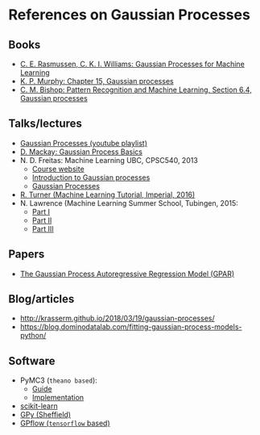# References on Gaussian Processes

## Books

- [C. E. Rasmussen, C. K. I. Williams: Gaussian Processes for Machine Learning](http://www.gaussianprocess.org/gpml/) 
- [K. P. Murphy: Chapter 15, Gaussian processes](https://mitpress.mit.edu/books/machine-learning-)
- [C. M. Bishop: Pattern Recognition and Machine Learning, Section 6.4, Gaussian processes](https://mitpress.mit.edu/books/machine-learning-1)


## Talks/lectures

- [Gaussian Processes (youtube playlist)](https://www.youtube.com/playlist?list=PLGuGtkvDuWkO7_M29MewGTWteJztrpwNE)
- [D. Mackay: Gaussian Process Basics](https://www.youtube.com/watch?v=NegVuuHwa8Q)
- N. D. Freitas: Machine Learning UBC, CPSC540, 2013
    - [Course website](https://www.cs.ubc.ca/~nando/540-2013/lectures.html)
    - [Introduction to Gaussian processes](https://www.youtube.com/watch?v=4vGiHC35j9s)
    - [Gaussian Processes](https://www.youtube.com/watch?v=MfHKW5z-OOA&)
- [R. Turner (Machine Learning Tutorial, Imperial, 2016)](https://www.youtube.com/watch?v=92-98SYOdlY)
- N. Lawrence (Machine Learning Summer School, Tubingen, 2015:
    - [Part I](https://www.youtube.com/watch?v=S9RbSCpy_pg)
    - [Part II](https://www.youtube.com/watch?v=MxeQIKGEXb8)
    - [Part III](https://www.youtube.com/watch?v=Ead4TivIOmU)


## Papers

- [The Gaussian Process Autoregressive Regression Model (GPAR)](https://arxiv.org/abs/1802.07182)


## Blog/articles


- http://krasserm.github.io/2018/03/19/gaussian-processes/
- https://blog.dominodatalab.com/fitting-gaussian-process-models-python/

## Software

- PyMC3 (`theano based`):
    - [Guide](https://docs.pymc.io/Gaussian_Processes.html)
    - [Implementation](https://docs.pymc.io/api/gp/implementations.html)
- [scikit-learn](https://scikit-learn.org/stable/modules/gaussian_process.html)
- [GPy (Sheffield)](https://github.com/SheffieldML/GPy)
- [GPflow (`tensorflow` based)](https://github.com/GPflow/GPflow)
